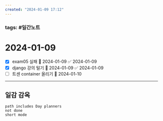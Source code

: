 ```yaml
---
created: "2024-01-09 17:12"
---
```


### tags: #일간노트
  
# 2024-01-09  
- [x] exam05 실패 📅 2024-01-09 ✅ 2024-01-09
- [x] django 강의 털기 📅 2024-01-09 ✅ 2024-01-09
- [ ] 트센 container 올리기  📅 2024-01-10 

---  
## 일감 감옥  
```tasks  
path includes Day planners
not done  
short mode  
```